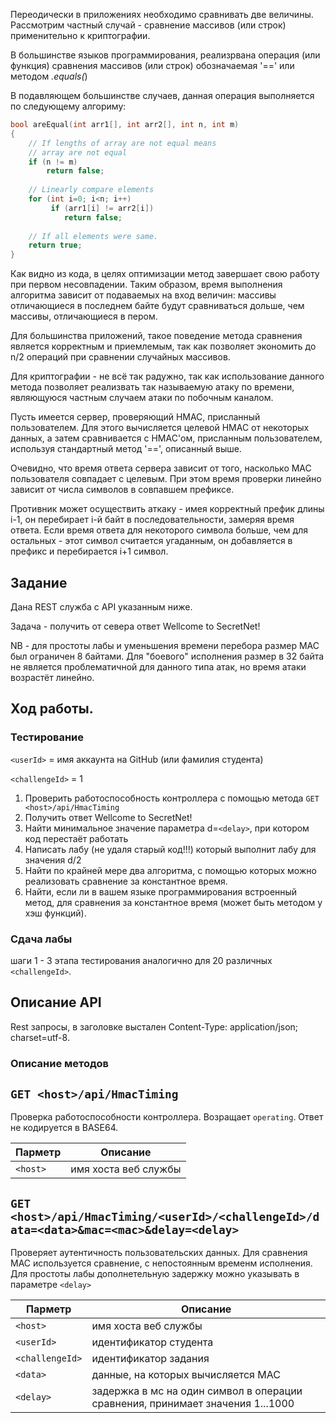 Переодически в приложениях необходимо сравнивать две величины. Рассмотрим частный случай - сравнение массивов (или строк) применительно к криптографии.

В большинстве языков программирования, реализрвана операция (или функция) сравнения массивов (или строк) обозначаемая '==' или методом *.equals(*)

В подавляющем большинстве случаев, данная операция выполняется по следующему алгориму:

```C 
bool areEqual(int arr1[], int arr2[], int n, int m) 
{ 
    // If lengths of array are not equal means 
    // array are not equal 
    if (n != m) 
        return false; 
  
    // Linearly compare elements 
    for (int i=0; i<n; i++) 
         if (arr1[i] != arr2[i]) 
            return false; 
  
    // If all elements were same. 
    return true; 
} 
```

Как видно из кода, в целях оптимизации метод завершает свою работу при первом несовпадении. Таким образом, время выполнения алгоритма зависит от подаваемых на вход величин: массивы отличающиеся в последнем байте будут сравниваться дольше, чем массивы, отличающиеся в пером.

Для большинства приложений, такое поведение метода сравнения является корректным и приемлемым, так как позволяет экономить до n/2 операций при сравнении случайных массивов.

Для криптографии - не всё так радужно, так как использование данного метода позволяет реализвать так называемую атаку по времени, являющуюся частным случаем атаки по побочным каналом.

Пусть имеется сервер, проверяющий HMAC, присланный пользователем. Для этого вычисляется целевой HMAC от некоторых данных, а затем сравнивается с HMAC'ом, присланным пользователем, используя стандартный метод '==', описанный выше.

Очевидно, что время ответа сервера зависит от того, насколько MAC пользователя совпадает с целевым. При этом время проверки линейно зависит от числа символов в совпавшем префиксе.

Противник может осуществить аткаку - имея корректный префик длины i-1, он перебирает i-й байт в последовательности, замеряя время ответа. Если время ответа для некоторого символа больше, чем для остальных - этот символ считается угаданным, он добавляется в префикс и перебирается i+1 символ.

## Задание

Дана REST служба с API указанным ниже.

Задача - получить от севера ответ Wellcome to SecretNet!

NB - для простоты лабы и уменьшения времени перебора размер MAC был ограничен 8 байтами. Для "боевого" исполнения размер в 32 байта не является проблематичной для данного типа атак, но время атаки возрастёт линейно.

## Ход работы.

### Тестирование 

`<userId>` = имя аккаунта на GitHub  (или фамилия студента)

`<challengeId>` = 1


1. Проверить работоспособность контроллера с помощью метода `GET <host>/api/HmacTiming`
2. Получить ответ Wellcome to SecretNet!
3. Найти минимальное значение параметра d=`<delay>`, при котором код перестаёт работать
4. Написать лабу (не удаля старый код!!!) который выполнит лабу для значения d/2
5. Найти по крайней мере два алгоритма, с помощью которых можно реализовать сравнение за константное время.
6. Найти, если ли в вашем языке программирования встроенный метод, для сравнения за константное время (может быть методом у хэш функций).

### Сдача лабы
шаги 1 - 3 этапа тестирования аналогично для 20 различных `<challengeId>`.

## Описание API

Rest запросы, в заголовке выстален Content-Type: application/json; charset=utf-8.

### Описание методов

## `GET <host>/api/HmacTiming`

Проверка работоспособности контроллера. Возращает `operating`. Ответ не кодируется в BASE64.

| Парметр| Описание| 
| --- | --- 
| `<host>` | имя хоста веб службы

## `GET <host>/api/HmacTiming/<userId>/<challengeId>/data=<data>&mac=<mac>&delay=<delay>`

Проверяет аутентичность пользовательских данных. Для сравнения MAC используется сравнение, с непостоянным временм исполнения.
Для простоты лабы дополнетельную задержку можно указывать в параметре `<delay>` 

| Парметр| Описание| 
| --- | --- 
| `<host>` | имя хоста веб службы
| `<userId>` | идентификатор студента
| `<challengeId>` | идентификатор задания
| `<data>` | данные, на которых вычисляется MAC
| `<delay>` | задержка в мс на один символ в операции сравнения, принимает значения 1...1000


